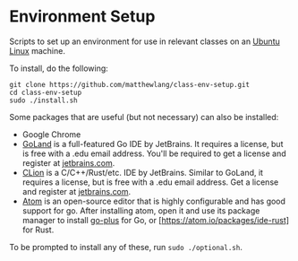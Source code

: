 # Environment Setup

Scripts to set up an environment for use in relevant classes on an [Ubuntu
Linux](https://ubuntu.org) machine.

To install, do the following:
```
git clone https://github.com/matthewlang/class-env-setup.git
cd class-env-setup
sudo ./install.sh
```

Some packages that are useful (but not necessary) can also be installed:
* Google Chrome
* [GoLand](https://www.jetbrains.com/go) is a full-featured Go IDE by
  JetBrains.
  It requires a license, but is free with a .edu email address. You'll be
  required to get a license and register at
  [jetbrains.com](https://jetbrains.com/student/).
* [CLion](https://www.jetbrains.com/clion/) is a C/C++/Rust/etc. IDE by
  JetBrains. Similar to GoLand, it requires a license, but is free with a .edu
  email address. Get a license and register at
  [jetbrains.com](https://jetbrains.com/student/).
* [Atom](https://atom.io) is an open-source editor that is highly configurable
  and has good support for go. After installing atom, open it and use its
  package manager to install [go-plus](https://atom.io/packages/go-plus) for
  Go, or [https://atom.io/packages/ide-rust] for Rust.

To be prompted to install any of these, run `sudo ./optional.sh`.
